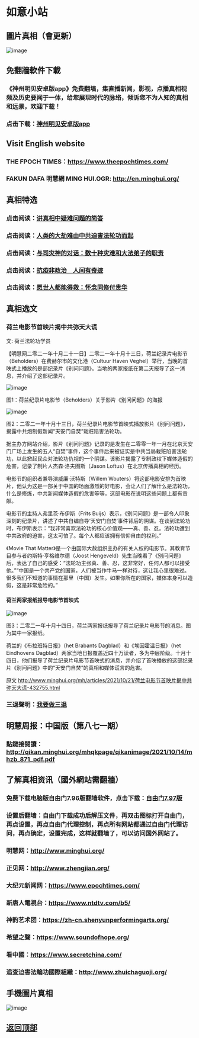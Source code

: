 # 如意小站

## 圖片真相（會更新）

![image](https://user-images.githubusercontent.com/79625284/138390569-d8e8c8f2-0b1b-4150-8995-3e5b922794b4.png)

## 免翻牆軟件下載

### 《神州明见安卓版app》免费翻墙，集直播新闻，影视，点播真相视频及历史要闻于一体，给您展现时代的脉络，倾诉您不为人知的真相和远景，欢迎下载！

### 点击下载：[神州明见安卓版app](https://github.com/pinhe91/tuiguang/files/7240768/_5.1.zip)

## Visit English website

### THE FPOCH TIMES：https://www.theepochtimes.com/

### FAKUN DAFA 明慧網 MING HUI.OGR: http://en.minghui.org/

## 真相特选

### 点击阅读：[讲真相中疑难问题的简答](https://github.com/pinhe91/jcxw3/tree/main)

### 点击阅读：[人类的大劫难由中共迫害法轮功而起](https://github.com/pinhe91/jcxw4/tree/main) 

### 点击阅读：[与司灾神的对话：数十种灾难和大法弟子的职责](https://github.com/pinhe91/jcxw1/tree/main) 

### 点击阅读：[抗疫非政治　人间有奇迹](https://github.com/pinhe91/jcxw2/tree/main) 

### 点击阅读：[愿世人都能得救：怀念同修付贵华](https://github.com/pinhe91/jcxw5/tree/main)

## 真相选文

### 荷兰电影节首映片揭中共弥天大谎

文: 荷兰法轮功学员 

【明慧网二零二一年十月二十一日】二零二一年十月十三日，荷兰纪录片电影节（Beholders）在费赫尔市的文化港（Cultuur Haven Veghel）举行，当晚的首映式上播放的是部纪录片《别问问题》。当地的两家报纸在第二天报导了这一消息，并介绍了这部纪录片。

![image](https://user-images.githubusercontent.com/79625284/138249470-866231f1-9c21-47c0-b0ca-f2612b705701.png)

图1：荷兰纪录片电影节（Beholders）关于影片《别问问题》的海报

![image](https://user-images.githubusercontent.com/79625284/138249545-dd11a8dd-53ff-4745-a853-fe3495df2870.png)

图2：二零二一年十月十三日，荷兰纪录片电影节首映式播放影片《别问问题》，揭露中共炮制假新闻“天安门自焚”栽赃陷害法轮功。

据主办方网站介绍，影片《别问问题》记录的是发生在二零零一年一月在北京天安门广场上发生的五人“自焚”事件，这个事件后来被证实是中共当局栽赃陷害法轮功，以此掀起民众对法轮功仇视的一个阴谋。该影片揭露了专制政权下媒体造假的危害，记录了制片人杰森·洛夫图斯（Jason Loftus）在北京传播真相的经历。

电影节的组织者兼导演威廉·沃特斯（Willem Wouters）将这部电影安排为首映片，他认为这是一部关于中国的场面激烈的好电影，会让人们了解什么是法轮功，什么是修炼，中共新闻媒体造假的危害等等，这部电影在说明这些问题上都有贡献。

电影节的主持人弗里茨·布伊斯（Frits Buijs）表示，《别问问题》是一部令人印象深刻的纪录片，讲述了中共自编自导‘天安门自焚’事件背后的阴谋。在谈到法轮功时，布伊斯表示：“我非常喜欢法轮功的核心价值观——真、善、忍。法轮功遭到中共政府的迫害，这太可怕了。每个人都应该拥有信仰自由的权利。”

《Movie That Matter》是一个由国际大赦组织主办的有关人权的电影节。其教育节目参与者约斯特·亨格维尔德（Joost Hengeveld）先生当晚看了《别问问题》后，表达了自己的感受：“法轮功主张真、善、忍，这非常好，任何人都可以接受他。”“中国是一个共产党的国家，人们被当作牛马一样对待，这让我心里很难过。很多我们不知道的事情在那里（中国）发生。如果你所在的国家，媒体本身可以造假，这是非常危险的。”

#### 荷兰两家报纸报导电影节首映式

![image](https://user-images.githubusercontent.com/79625284/138249754-3d12b2a6-c0a0-40ff-8968-af4c79f15224.png)

图3：二零二一年十月十四日，荷兰两家报纸报导了荷兰纪录片电影节的消息。图为其中一家报纸。

荷兰的《布拉班特日报》（het Brabants Dagblad）和《埃因霍温日报》（het Eindhovens Dagblad）两家当地日报覆盖近四十万读者，多为中层阶级。十月十四日，他们报导了荷兰纪录片电影节首映式的消息，并介绍了首映播放的这部纪录片《别问问题》中的“天安门自焚”的真相和媒体谎言的危害。

原文 http://www.minghui.org/mh/articles/2021/10/21/荷兰电影节首映片揭中共弥天大谎-432755.html

### 三退聲明：[我要做三退](http://tuidang.ddns.net/)

## 明慧周报：中国版（第八七一期）

### 點鏈接閱讀：http://qikan.minghui.org/mhqkpage/qikanimage/2021/10/14/mhzb_871_pdf.pdf

## 了解真相资讯（國外網站需翻牆）

### 免费下载电脑版自由门7.96版翻墙软件，点击下载：[自由门7.97版](https://github.com/pinhe91/tuiguang/files/6839679/fg797r.zip)

### 设置后翻墙：自由门下载成功后解压文件，再双击图标打开自由门，再点设置，再点自由门代理控制，再点所有网站都通过自由门代理访问，再点确定，设置完成，这样就翻墙了，可以访问国外网站了。

### 明慧网：http://www.minghui.org/

### 正见网：http://www.zhengjian.org/

### 大纪元新闻网：https://www.epochtimes.com/

### 新唐人電視台：https://www.ntdtv.com/b5/

### 神韵艺术团：https://zh-cn.shenyunperformingarts.org/

### 希望之聲：https://www.soundofhope.org/

### 看中國：https://www.secretchina.com/

### 追查迫害法輪功國際組織：http://www.zhuichaguoji.org/

## 手機圖片真相

![image](https://user-images.githubusercontent.com/79625284/137106124-8fd45444-ee2b-479c-8b57-ee73bfe92252.png)

## [返回顶部](https://git.io/Js3EY)
